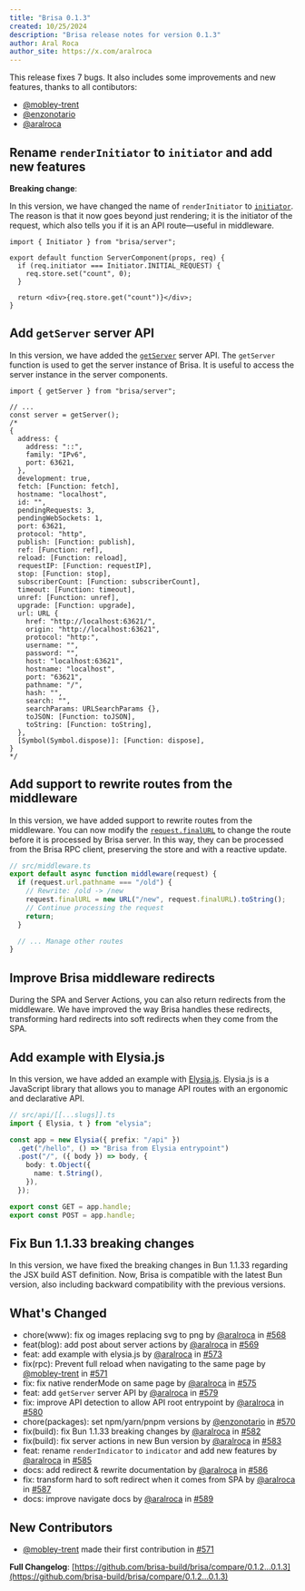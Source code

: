 ```yaml
---
title: "Brisa 0.1.3"
created: 10/25/2024
description: "Brisa release notes for version 0.1.3"
author: Aral Roca
author_site: https://x.com/aralroca
---
```


This release fixes 7 bugs. It also includes some improvements and new features, thanks to all contibutors:

- [@mobley-trent](https://github.com/mobley-trent)
- [@enzonotario](https://github.com/enzonotario)
- [@aralroca](https://github.com/aralroca)

## Rename `renderInitiator` to `initiator` and add new features

**Breaking change**:

In this version, we have changed the name of `renderInitiator` to [`initiator`](https://brisa.build/api-reference/components/request-context#initiator). The reason is that it now goes beyond just rendering; it is the initiator of the request, which also tells you if it is an API route—useful in middleware.

```tsx
import { Initiator } from "brisa/server";

export default function ServerComponent(props, req) {
  if (req.initiator === Initiator.INITIAL_REQUEST) {
    req.store.set("count", 0);
  }

  return <div>{req.store.get("count")}</div>;
}
```

## Add `getServer` server API

In this version, we have added the [`getServer`](https://brisa.build/api-reference/server-apis/getServer) server API. The `getServer` function is used to get the server instance of Brisa. It is useful to access the server instance in the server components.

```tsx
import { getServer } from "brisa/server";

// ...
const server = getServer();
/* 
{
  address: {
    address: "::",
    family: "IPv6",
    port: 63621,
  },
  development: true,
  fetch: [Function: fetch],
  hostname: "localhost",
  id: "",
  pendingRequests: 3,
  pendingWebSockets: 1,
  port: 63621,
  protocol: "http",
  publish: [Function: publish],
  ref: [Function: ref],
  reload: [Function: reload],
  requestIP: [Function: requestIP],
  stop: [Function: stop],
  subscriberCount: [Function: subscriberCount],
  timeout: [Function: timeout],
  unref: [Function: unref],
  upgrade: [Function: upgrade],
  url: URL {
    href: "http://localhost:63621/",
    origin: "http://localhost:63621",
    protocol: "http:",
    username: "",
    password: "",
    host: "localhost:63621",
    hostname: "localhost",
    port: "63621",
    pathname: "/",
    hash: "",
    search: "",
    searchParams: URLSearchParams {},
    toJSON: [Function: toJSON],
    toString: [Function: toString],
  },
  [Symbol(Symbol.dispose)]: [Function: dispose],
}
*/
```

## Add support to rewrite routes from the middleware

In this version, we have added support to rewrite routes from the middleware. You can now modify the [`request.finalURL`](https://brisa.build/building-your-application/routing/middleware#rewrite) to change the route before it is processed by Brisa server. In this way, they can be processed from the Brisa RPC client, preserving the store and with a reactive update.

```ts
// src/middleware.ts
export default async function middleware(request) {
  if (request.url.pathname === "/old") {
    // Rewrite: /old -> /new
    request.finalURL = new URL("/new", request.finalURL).toString();
    // Continue processing the request
    return;
  }

  // ... Manage other routes
}
```

## Improve Brisa middleware redirects

During the SPA and Server Actions, you can also return redirects from the middleware. We have improved the way Brisa handles these redirects, transforming hard redirects into soft redirects when they come from the SPA.

## Add example with Elysia.js

In this version, we have added an example with [Elysia.js](https://github.com/brisa-build/brisa/tree/canary/examples/with-elysia). Elysia.js is a JavaScript library that allows you to manage API routes with an ergonomic and declarative API.

```ts
// src/api/[[...slugs]].ts
import { Elysia, t } from "elysia";

const app = new Elysia({ prefix: "/api" })
  .get("/hello", () => "Brisa from Elysia entrypoint")
  .post("/", ({ body }) => body, {
    body: t.Object({
      name: t.String(),
    }),
  });

export const GET = app.handle;
export const POST = app.handle;
```

## Fix Bun 1.1.33 breaking changes

In this version, we have fixed the breaking changes in Bun 1.1.33 regarding the JSX build AST definition. Now, Brisa is compatible with the latest Bun version, also including backward compatibility with the previous versions.

## What's Changed

- chore(www): fix og images replacing svg to png by [@aralroca](https://github.com/aralroca) in [#568](https://github.com/brisa-build/brisa/pull/568)
- feat(blog): add post about server actions by [@aralroca](https://github.com/aralroca) in [#569](https://github.com/brisa-build/brisa/pull/569)
- feat: add example with elysia.js by [@aralroca](https://github.com/aralroca) in [#573](https://github.com/brisa-build/brisa/pull/573)
- fix(rpc): Prevent full reload when navigating to the same page by [@mobley-trent](https://github.com/mobley-trent) in [#571](https://github.com/brisa-build/brisa/pull/571)
- fix: fix native renderMode on same page by [@aralroca](https://github.com/aralroca) in [#575](https://github.com/brisa-build/brisa/pull/575)
- feat: add `getServer` server API by [@aralroca](https://github.com/aralroca) in [#579](https://github.com/brisa-build/brisa/pull/579)
- fix: improve API detection to allow API root entrypoint by [@aralroca](https://github.com/aralroca) in [#580](https://github.com/brisa-build/brisa/pull/580)
- chore(packages): set npm/yarn/pnpm versions by [@enzonotario](https://github.com/enzonotario) in [#570](https://github.com/brisa-build/brisa/pull/570)
- fix(build): fix Bun 1.1.33 breaking changes by [@aralroca](https://github.com/aralroca) in [#582](https://github.com/brisa-build/brisa/pull/582)
- fix(build): fix server actions in new Bun version by [@aralroca](https://github.com/aralroca) in [#583](https://github.com/brisa-build/brisa/pull/583)
- feat: rename `renderIndicator` to `indicator` and add new features by [@aralroca](https://github.com/aralroca) in [#585](https://github.com/brisa-build/brisa/pull/585)
- docs: add redirect & rewrite documentation by [@aralroca](https://github.com/aralroca) in [#586](https://github.com/brisa-build/brisa/pull/586)
- fix: transform hard to soft redirect when it comes from SPA by [@aralroca](https://github.com/aralroca) in [#587](https://github.com/brisa-build/brisa/pull/587)
- docs: improve navigate docs by [@aralroca](https://github.com/aralroca) in [#589](https://github.com/brisa-build/brisa/pull/589)

## New Contributors

- [@mobley-trent](https://github.com/mobley-trent) made their first contribution in [#571](https://github.com/brisa-build/brisa/pull/571)

**Full Changelog**: [https://github.com/brisa-build/brisa/compare/0.1.2...0.1.3](https://github.com/brisa-build/brisa/compare/0.1.2...0.1.3)
